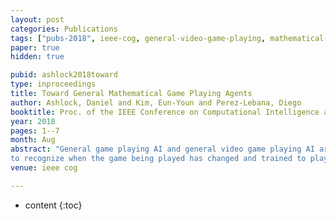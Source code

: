 ```yaml
---
layout: post
categories: Publications
tags: ["pubs-2018", ieee-cog, general-video-game-playing, mathematical-games]
paper: true
hidden: true

pubid: ashlock2018toward
type: inproceedings
title: Toward General Mathematical Game Playing Agents
author: Ashlock, Daniel and Kim, Eun-Youn and Perez-Lebana, Diego
booktitle: Proc. of the IEEE Conference on Computational Intelligence and Games (CIG)
year: 2018
pages: 1--7
month: Aug
abstract: "General game playing AI and general video game playing AI are both active research areas. Mathematical games, like prisoner’s dilemma, rock-paper-scissors, or the snowdrift game can also be played by general purpose agents. An agent representation in which agents play knowing only their own score and their opponent’s score in a previous round is used to enable general mathematical game playing. Agents are trained
to recognize when the game being played has changed and trained to play competently on diverse sets of games. This domain, simpler than general game playing or general video game playing, is offered as a test lab for concepts in the creation of general AI. It is demonstrated that agents can be trained to play three different coordination games competently. The agents also learn to play prisoner’s dilemma and a coordination game that reverses which moves lead to high payoffs."
venue: ieee cog

---
```


* content
{:toc}

